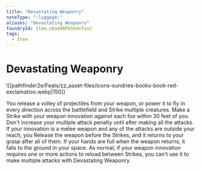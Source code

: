 ```yaml
---
title: "Devastating Weaponry"
noteType: ":luggage:"
aliases: "Devastating Weaponry"
foundryId: Item.n0oA6BPb5hOvTuxC
tags:
  - Item
---
```


# Devastating Weaponry
![[pathfinder2e/Feats/zz_asset-files/icons-sundries-books-book-red-exclamation.webp|150]]

You release a volley of projectiles from your weapon, or power it to fly in every direction across the battlefield and Strike multiple creatures. Make a Strike with your weapon innovation against each foe within 30 feet of you. Don't increase your multiple attack penalty until after making all the attacks. If your innovation is a melee weapon and any of the attacks are outside your reach, you Release the weapon before the Strikes, and it returns to your grasp after all of them. If your hands are full when the weapon returns, it falls to the ground in your space. As normal, if your weapon innovation requires one or more actions to reload between Strikes, you can't use it to make multiple attacks with Devastating Weaponry.
